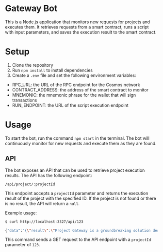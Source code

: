 # Gateway Bot

This is a Node.js application that monitors new requests for projects and executes them. It retrieves requests from a smart contract, runs a script with input parameters, and saves the execution result to the smart contract.

# Setup
1. Clone the repository
2. Run `npm install` to install dependencies
3. Create a `.env` file and set the following environment variables:
- RPC_URL: the URL of the RPC endpoint for the Cosmos network
- CONTRACT_ADDRESS: the address of the smart contract to monitor
- MNEMONIC: the mnemonic phrase for the wallet that will sign transactions
- RUN_ENDPOINT: the URL of the script execution endpoint

# Usage

To start the bot, run the command `npm start` in the terminal. The bot will continuously monitor for new requests and execute them as they are found.

## API
The bot exposes an API that can be used to retrieve project execution results. The API has the following endpoint:

```
/api/project/:projectId
```

This endpoint accepts a `projectId` parameter and returns the execution result of the project with the specified ID. If the project is not found or there is no result, the API will return a `null`.

Example usage:

```bash
$ curl http://localhost:3327/api/123

{"data":"{\"result\":\"Project Gateway is a groundbreaking solution designed to bridge the gap between Web 2.0 and Web 3.0, built on the Archway platform.\"}"}
```

This command sends a GET request to the API endpoint with a `projectId` parameter of `123`.
